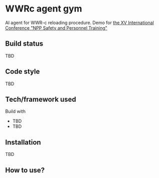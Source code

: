 # WWRc agent gym

AI agent for WWR-c reloading procedure.
Demo for [the XV International Conference "NPP Safety and Personnel Training"](http://en.nppsafety.oiate.ru/)

## Build status

TBD

## Code style

TBD

## Tech/framework used

Build with
- TBD
- TBD

## Installation

TBD

## How to use?

